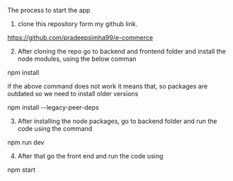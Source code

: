 The process to start the app

1. clone this repository form my github link.

https://github.com/pradeepsimha99/e-commerce

2. After cloning the repo go to backend and frontend folder and install the node modules, using the below comman

npm install

if the above command does not work it means that, so packages are outdated so we need to install older versions

npm install --legacy-peer-deps

3. After installing the node packages, go to backend folder and run the code using the command

npm run dev

4. After that go the front end and run the code using

npm start

